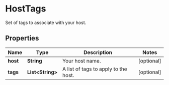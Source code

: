 

# HostTags

Set of tags to associate with your host.

## Properties

Name | Type | Description | Notes
------------ | ------------- | ------------- | -------------
**host** | **String** | Your host name. |  [optional]
**tags** | **List&lt;String&gt;** | A list of tags to apply to the host. |  [optional]



